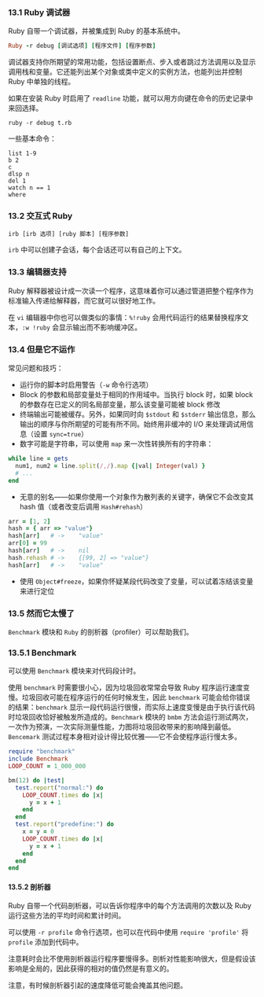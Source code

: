 ### 13.1 Ruby 调试器

Ruby 自带一个调试器，并被集成到 Ruby 的基本系统中。

```ruby
Ruby -r debug [调试选项] [程序文件] [程序参数]
```

调试器支持你所期望的常用功能，包括设置断点、步入或者跳过方法调用以及显示调用栈和变量。它还能列出某个对象或类中定义的实例方法，也能列出并控制 Ruby 中单独的线程。

如果在安装 Ruby 时启用了 `readline` 功能，就可以用方向键在命令的历史记录中来回选择。

```shell
ruby -r debug t.rb
```

一些基本命令：

```shell
list 1-9
b 2
c
dlsp n
del 1
watch n == 1
where
```

### 13.2 交互式 Ruby

```shell
irb [irb 选项] [ruby 脚本] [程序参数]
```

`irb` 中可以创建子会话，每个会话还可以有自己的上下文。

### 13.3 编辑器支持

Ruby 解释器被设计成一次读一个程序，这意味着你可以通过管道把整个程序作为标准输入传递给解释器，而它就可以很好地工作。

在 `vi` 编辑器中你也可以做类似的事情：`%!ruby` 会用代码运行的结果替换程序文本，`:w !ruby` 会显示输出而不影响缓冲区。

### 13.4 但是它不运作

常见问题和技巧：

*   运行你的脚本时启用警告（`-w` 命令行选项）
*   Block 的参数和局部变量处于相同的作用域中。当执行 block 时，如果 block 的参数存在已定义的同名局部变量，那么该变量可能被 block 修改
*   终端输出可能被缓存。另外，如果同时向 `$stdout` 和 `$stderr` 输出信息，那么输出的顺序与你所期望的可能有所不同。始终用非缓冲的 I/O 来处理调试用信息（设置 `sync=true`）
*   数字可能是字符串，可以使用 `map` 来一次性转换所有的字符串：

```ruby
while line = gets
  num1, num2 = line.split(/,/).map {|val| Integer(val) }
  # ...
end
```

*   无意的别名——如果你使用一个对象作为散列表的关键字，确保它不会改变其 hash 值（或者改变后调用 `Hash#rehash`）

```ruby
arr = [1, 2]
hash = { arr => "value"}
hash[arr]	# ->	"value"
arr[0] = 99
hash[arr]	# ->	nil
hash.rehash	# ->	{[99, 2] => "value"}
hash[arr]	# ->	"value"
```

*   使用 `Object#freeze`，如果你怀疑某段代码改变了变量，可以试着冻结该变量来进行定位

### 13.5 然而它太慢了

`Benchmark` 模块和 `Ruby` 的剖析器（profiler）可以帮助我们。

### 13.5.1 Benchmark

可以使用 `Benchmark` 模块来对代码段计时。

使用 `benchmark` 时需要很小心，因为垃圾回收常常会导致 Ruby 程序运行速度变慢。垃圾回收可能在程序运行的任何时候发生，因此 `benchmark` 可能会给你错误的结果：`benchmark` 显示一段代码运行很慢，而实际上速度变慢是由于执行该代码时垃圾回收恰好被触发所造成的。`Benchmark` 模块的 `bmbm` 方法会运行测试两次，一次作为预演，一次实际测量性能，力图将垃圾回收带来的影响降到最低。`Bencemark` 测试过程本身相对设计得比较优雅——它不会使程序运行慢太多。

```ruby
require "benchmark"
include Benchmark
LOOP_COUNT = 1_000_000

bm(12) do |test|
  test.report("normal:") do
    LOOP_COUNT.times do |x|
      y = x + 1
    end
  end
  test.report("predefine:") do
    x = y = 0
    LOOP_COUNT.times do |x|
      y = x + 1
    end
  end
end
```

#### 13.5.2 剖析器

Ruby 自带一个代码剖析器，可以告诉你程序中的每个方法调用的次数以及 Ruby 运行这些方法的平均时间和累计时间。

可以使用 `-r profile` 命令行选项，也可以在代码中使用 `require 'profile'` 将 `profile` 添加到代码中。

注意耗时会比不使用剖析器运行程序要慢得多。剖析对性能影响很大，但是假设该影响是全局的，因此获得的相对的值仍然是有意义的。

注意，有时候剖析器引起的速度降低可能会掩盖其他问题。
